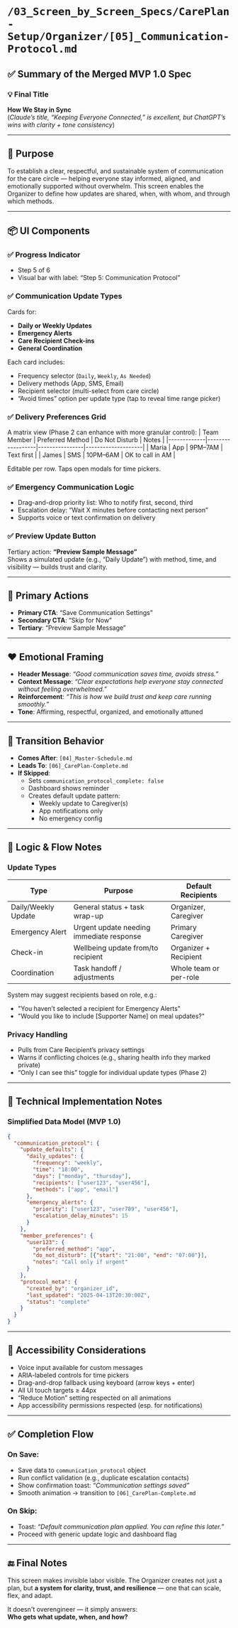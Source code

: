 # `/03_Screen_by_Screen_Specs/CarePlan-Setup/Organizer/[05]_Communication-Protocol.md`

## ✅ **Summary of the Merged MVP 1.0 Spec**

### 💡 Final Title
**How We Stay in Sync**  
(_Claude’s title, “Keeping Everyone Connected,” is excellent, but ChatGPT’s wins with clarity + tone consistency_)

---

## 🎯 **Purpose**
To establish a clear, respectful, and sustainable system of communication for the care circle — helping everyone stay informed, aligned, and emotionally supported without overwhelm. This screen enables the Organizer to define how updates are shared, when, with whom, and through which methods.

---

## 📦 UI Components

### ✅ Progress Indicator
- Step 5 of 6
- Visual bar with label: “Step 5: Communication Protocol”

### ✅ Communication Update Types
Cards for:
- **Daily or Weekly Updates**
- **Emergency Alerts**
- **Care Recipient Check-ins**
- **General Coordination**

Each card includes:
- Frequency selector (`Daily`, `Weekly`, `As Needed`)
- Delivery methods (App, SMS, Email)
- Recipient selector (multi-select from care circle)
- “Avoid times” option per update type (tap to reveal time range picker)

### ✅ Delivery Preferences Grid
A matrix view (Phase 2 can enhance with more granular control):
| Team Member | Preferred Method | Do Not Disturb | Notes              |
|-------------|------------------|----------------|--------------------|
| Maria       | App              | 9PM–7AM        | Text first         |
| James       | SMS              | 10PM–6AM       | OK to call in AM   |

Editable per row. Taps open modals for time pickers.

### ✅ Emergency Communication Logic
- Drag-and-drop priority list: Who to notify first, second, third
- Escalation delay: “Wait X minutes before contacting next person”
- Supports voice or text confirmation on delivery

### ✅ Preview Update Button
Tertiary action: **“Preview Sample Message”**  
Shows a simulated update (e.g., “Daily Update”) with method, time, and visibility — builds trust and clarity.

---

## 📍 **Primary Actions**
- **Primary CTA**: “Save Communication Settings”
- **Secondary CTA**: “Skip for Now”
- **Tertiary**: “Preview Sample Message”

---

## ❤️ Emotional Framing

- **Header Message**: _“Good communication saves time, avoids stress.”_
- **Context Message**: _“Clear expectations help everyone stay connected without feeling overwhelmed.”_
- **Reinforcement**: _“This is how we build trust and keep care running smoothly.”_
- **Tone**: Affirming, respectful, organized, and emotionally attuned

---

## 🔀 Transition Behavior
- **Comes After**: `[04]_Master-Schedule.md`
- **Leads To**: `[06]_CarePlan-Complete.md`
- **If Skipped**:
  - Sets `communication_protocol_complete: false`
  - Dashboard shows reminder
  - Creates default update pattern:
    - Weekly update to Caregiver(s)
    - App notifications only
    - No emergency config

---

## 🧠 Logic & Flow Notes

### Update Types

| Type                 | Purpose                                 | Default Recipients      |
|----------------------|------------------------------------------|--------------------------|
| Daily/Weekly Update | General status + task wrap-up            | Organizer, Caregiver     |
| Emergency Alert     | Urgent update needing immediate response | Primary Caregiver        |
| Check-in            | Wellbeing update from/to recipient       | Organizer + Recipient    |
| Coordination        | Task handoff / adjustments               | Whole team or per-role   |

System may suggest recipients based on role, e.g.:
- "You haven’t selected a recipient for Emergency Alerts"
- "Would you like to include [Supporter Name] on meal updates?"

### Privacy Handling
- Pulls from Care Recipient’s privacy settings
- Warns if conflicting choices (e.g., sharing health info they marked private)
- “Only I can see this” toggle for individual update types (Phase 2)

---

## 🧱 Technical Implementation Notes

### Simplified Data Model (MVP 1.0)
```json
{
  "communication_protocol": {
    "update_defaults": {
      "daily_updates": {
        "frequency": "weekly",
        "time": "18:00",
        "days": ["monday", "thursday"],
        "recipients": ["user123", "user456"],
        "methods": ["app", "email"]
      },
      "emergency_alerts": {
        "priority": ["user123", "user789", "user456"],
        "escalation_delay_minutes": 15
      }
    },
    "member_preferences": {
      "user123": {
        "preferred_method": "app",
        "do_not_disturb": [{"start": "21:00", "end": "07:00"}],
        "notes": "Call only if urgent"
      }
    },
    "protocol_meta": {
      "created_by": "organizer_id",
      "last_updated": "2025-04-13T20:30:00Z",
      "status": "complete"
    }
  }
}
```

---

## 🦾 Accessibility Considerations

- Voice input available for custom messages
- ARIA-labeled controls for time pickers
- Drag-and-drop fallback using keyboard (arrow keys + enter)
- All UI touch targets ≥ 44px
- “Reduce Motion” setting respected on all animations
- App accessibility permissions respected (esp. for notifications)

---

## ✅ Completion Flow

### On Save:
- Save data to `communication_protocol` object
- Run conflict validation (e.g., duplicate escalation contacts)
- Show confirmation toast: _“Communication settings saved”_
- Smooth animation → transition to `[06]_CarePlan-Complete.md`

### On Skip:
- Toast: _“Default communication plan applied. You can refine this later.”_
- Proceed with generic update logic and dashboard flag

---

## 🔚 Final Notes
This screen makes invisible labor visible. The Organizer creates not just a plan, but **a system for clarity, trust, and resilience** — one that can scale, flex, and adapt.

It doesn't overengineer — it simply answers:  
**Who gets what update, when, and how?**
